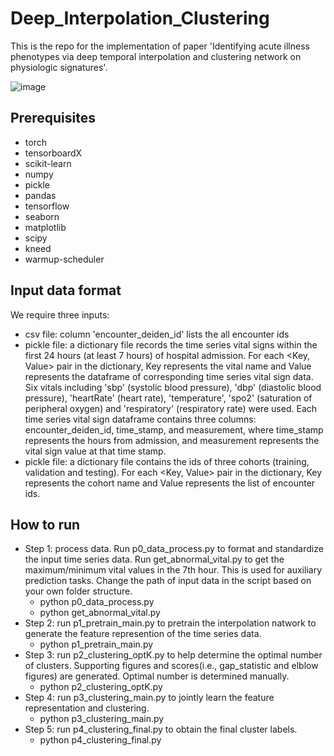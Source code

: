 # Deep_Interpolation_Clustering
This is the repo for the implementation of paper 'Identifying acute illness phenotypes via deep temporal interpolation and clustering network on physiologic signatures'.

![image](https://github.com/Prisma-pResearch/Deep_Interpolation_Clustering/assets/31426497/ee517db4-4990-400b-b4c3-77971124ec8e)

## Prerequisites
* torch <br />
* tensorboardX <br />
* scikit-learn <br />
* numpy <br />
* pickle <br />
* pandas <br />
* tensorflow <br />
* seaborn <br />
* matplotlib <br />
* scipy <br />
* kneed <br />
* warmup-scheduler <br />

## Input data format
We require three inputs: <br />
* csv file: column 'encounter_deiden_id' lists the all encounter ids
* pickle file: a dictionary file records the time series vital signs within the first 24 hours (at least 7 hours) of hospital admission. For each <Key, Value> pair in the dictionary, Key represents the vital name and Value represents the dataframe of corresponding time series vital sign data.  Six vitals including 'sbp' (systolic blood pressure), 'dbp' (diastolic blood pressure), 'heartRate' (heart rate), 'temperature', 'spo2' (saturation of peripheral oxygen) and 'respiratory' (respiratory rate) were used. Each time series vital sign dataframe contains three columns: encounter_deiden_id, time_stamp, and measurement, where time_stamp represents the hours from admission, and measurement represents the vital sign value at that time stamp.
* pickle file: a dictionary file contains the ids of three cohorts (training, validation and testing). For each <Key, Value> pair in the dictionary, Key represents the cohort name and Value represents the list of encounter ids.

## How to run
* Step 1: process data. Run p0_data_process.py to format and standardize the input time series data. Run get_abnormal_vital.py to get the maximum/minimum vital values in the 7th hour. This is used for auxiliary prediction tasks. Change the path of input data in the script based on your own folder structure.<br />
   * python p0_data_process.py <br />
   * python get_abnormal_vital.py <br />
* Step 2: run p1_pretrain_main.py to pretrain the interpolation natwork to generate the feature represention of the time series data. <br />
   * python p1_pretrain_main.py
* Step 3: run p2_clustering_optK.py to help determine the optimal number of clusters. Supporting figures and scores(i.e., gap_statistic and elblow figures) are generated. Optimal number is determined manually. <br />
   * python p2_clustering_optK.py
* Step 4: run p3_clustering_main.py to jointly learn the feature representation and clustering. <br />
   * python p3_clustering_main.py
* Step 5: run p4_clustering_final.py to obtain the final cluster labels. <br />
   * python p4_clustering_final.py









